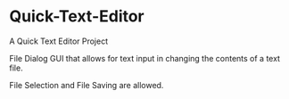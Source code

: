 # Quick-Text-Editor
A Quick Text Editor Project

File Dialog GUI that allows for text input in changing the contents of a text file. 

File Selection and File Saving are allowed. 
